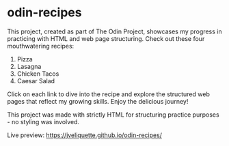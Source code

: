 # odin-recipes

This project, created as part of The Odin Project, showcases my progress in practicing with HTML and web page structuring. Check out these four mouthwatering recipes:

1. Pizza
2. Lasagna
3. Chicken Tacos
4. Caesar Salad

Click on each link to dive into the recipe and explore the structured web pages that reflect my growing skills. Enjoy the delicious journey!

This project was made with strictly HTML for structuring practice purposes - no styling was involved.

Live preview: https://jveliquette.github.io/odin-recipes/
